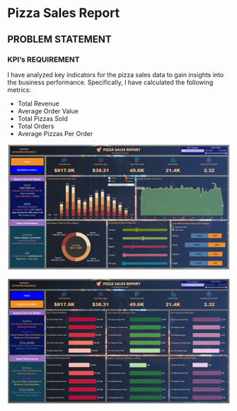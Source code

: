# Pizza Sales Report

## PROBLEM STATEMENT
### KPI’s REQUIREMENT

I have analyzed key indicators for the pizza sales data to gain insights into the business performance. Specifically, I have calculated the following metrics:

* Total Revenue
* Average Order Value
* Total Pizzas Sold
* Total Orders
* Average Pizzas Per Order

[![Pizza Sales Main dashboard](report.PNG)](https://youtu.be/DxEvUG90-G0 "Pizza Sales dashboard")

[![Pizza Sales Main dashboard](bestWorstSellers.PNG)](https://youtu.be/DxEvUG90-G0 "Pizza Sales dashboard")
